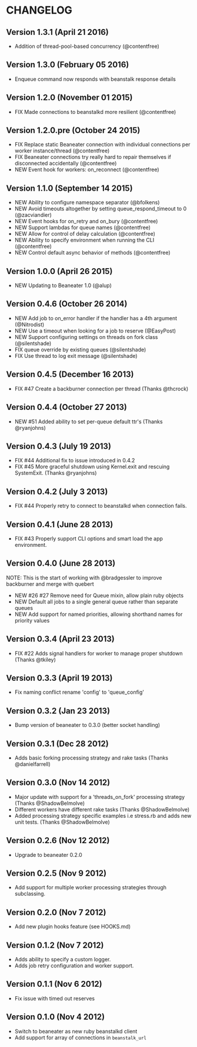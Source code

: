 # CHANGELOG

## Version 1.3.1 (April 21 2016)

* Addition of thread-pool-based concurrency (@contentfree)

## Version 1.3.0 (February 05 2016)

* Enqueue command now responds with beanstalk response details

## Version 1.2.0 (November 01 2015)

* FIX Made connections to beanstalkd more resilient (@contentfree)

## Version 1.2.0.pre (October 24 2015)

 * FIX Replace static Beaneater connection with individual connections per worker instance/thread (@contentfree)
 * FIX Beaneater connections try really hard to repair themselves if disconnected accidentally (@contentfree)
 * NEW Event hook for workers: on_reconnect (@contentfree)

## Version 1.1.0 (September 14 2015)

 * NEW Ability to configure namespace separator (@bfolkens)
 * NEW Avoid timeouts altogether by setting queue_respond_timeout to 0 (@zacviandier)
 * NEW Event hooks for on_retry and on_bury (@contentfree)
 * NEW Support lambdas for queue names (@contentfree)
 * NEW Allow for control of delay calculation (@contentfree)
 * NEW Ability to specify environment when running the CLI (@contentfree)
 * NEW Control default async behavior of methods (@contentfree)

## Version 1.0.0 (April 26 2015)

 * NEW Updating to Beaneater 1.0 (@alup)

## Version 0.4.6 (October 26 2014)

 * NEW Add job to on_error handler if the handler has a 4th argument (@Nitrodist)
 * NEW Use a timeout when looking for a job to reserve (@EasyPost)
 * NEW Support configuring settings on threads on fork class (@silentshade)
 * FIX queue override by existing queues (@silentshade)
 * FIX Use thread to log exit message (@silentshade)

## Version 0.4.5 (December 16 2013)

 * FIX #47 Create a backburner connection per thread (Thanks @thcrock)

## Version 0.4.4 (October 27 2013)

 * NEW #51 Added ability to set per-queue default ttr's (Thanks @ryanjohns)

## Version 0.4.3 (July 19 2013)

 * FIX #44 Additional fix to issue introduced in 0.4.2
 * FIX #45 More graceful shutdown using Kernel.exit and rescuing SystemExit. (Thanks @ryanjohns)

## Version 0.4.2 (July 3 2013)

 * FIX #44 Properly retry to connect to beanstalkd when connection fails.

## Version 0.4.1 (June 28 2013)

 * FIX #43 Properly support CLI options and smart load the app environment.

## Version 0.4.0 (June 28 2013)

NOTE: This is the start of working with @bradgessler to improve backburner and merge with quebert

 * NEW #26 #27 Remove need for Queue mixin, allow plain ruby objects
 * NEW Default all jobs to a single general queue rather than separate queues
 * NEW Add support for named priorities, allowing shorthand names for priority values

## Version 0.3.4 (April 23 2013)

 * FIX #22 Adds signal handlers for worker to manage proper shutdown (Thanks @tkiley)

## Version 0.3.3 (April 19 2013)

 * Fix naming conflict rename 'config' to 'queue_config'

## Version 0.3.2 (Jan 23 2013)

 * Bump version of beaneater to 0.3.0 (better socket handling)

## Version 0.3.1 (Dec 28 2012)

 * Adds basic forking processing strategy and rake tasks (Thanks @danielfarrell)

## Version 0.3.0 (Nov 14 2012)

 * Major update with support for a 'threads_on_fork' processing strategy (Thanks @ShadowBelmolve)
 * Different workers have different rake tasks (Thanks @ShadowBelmolve)
 * Added processing strategy specific examples i.e stress.rb and adds new unit tests. (Thanks @ShadowBelmolve)

## Version 0.2.6 (Nov 12 2012)

 * Upgrade to beaneater 0.2.0

## Version 0.2.5 (Nov 9 2012)

 * Add support for multiple worker processing strategies through subclassing.

## Version 0.2.0 (Nov 7 2012)

 * Add new plugin hooks feature (see HOOKS.md)

## Version 0.1.2 (Nov 7 2012)

 * Adds ability to specify a custom logger.
 * Adds job retry configuration and worker support.

## Version 0.1.1 (Nov 6 2012)

 * Fix issue with timed out reserves

## Version 0.1.0 (Nov 4 2012)

 * Switch to beaneater as new ruby beanstalkd client
 * Add support for array of connections in `beanstalk_url`
